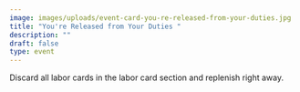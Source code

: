 ```yaml
---
image: images/uploads/event-card-you-re-released-from-your-duties.jpg
title: "You're Released from Your Duties "
description: ""
draft: false
type: event
---
```

Discard all labor cards in the labor card section and replenish right away.